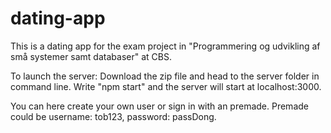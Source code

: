# dating-app

This is a dating app for the exam project in "Programmering og udvikling af små systemer samt databaser" at CBS. 

To launch the server: Download the zip file and head to the server folder in command line. Write "npm start" and the server will start at localhost:3000.

You can here create your own user or sign in with an premade. Premade could be username: tob123, password: passDong.